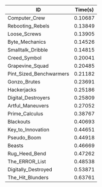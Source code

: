 |ID|Time(s)|
|-|-|
|Computer_Crew|0.10687|
|Rebooting_Rebels|0.13849|
|Loose_Screws|0.13905|
|Byte_Mechanics|0.14526|
|Smalltalk_Dribble|0.14815|
|Creed_Symbol|0.20041|
|Grapevine_Squad|0.20485|
|Pint_Sized_Benchwarmers|0.21182|
|Gonzo_Brutes|0.23691|
|Hackerjacks|0.25186|
|Digital_Destroyers|0.25809|
|Artful_Maneuvers|0.27052|
|Prime_Calculus|0.38767|
|Blackouts|0.40693|
|Key_to_Innovation|0.44651|
|Pseudo_Boom|0.44918|
|Beasts|0.46669|
|Rug_Heed_Bend|0.47262|
|The_ERROR_List|0.48538|
|Digitally_Destroyed|0.53871|
|The_Hit_Blunders|0.63761|
